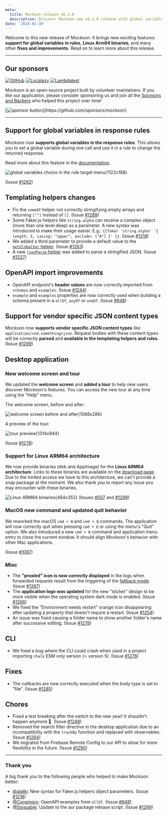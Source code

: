 ```yaml
---
meta:
  title: Mockoon release v6.2.0
  description: Discover Mockoon new v6.2.0 release with global variables support in rules, Linux Arm64 binaries, and many other fixes and improvements.
date: '2024-01-30'
---
```


Welcome to this new release of Mockoon. It brings new exciting features: **support for global variables in rules**, **Linux Arm64 binaries**, and many other **fixes and improvements**. Read on to learn more about this release.

---

## Our sponsors

[![GitHub](https://mockoon.com/images/sponsors/github.png)](https://github.blog/2023-04-12-github-accelerator-our-first-cohort-and-whats-next/)
[![Localazy](https://mockoon.com/images/sponsors/localazy.png)](https://localazy.com/register?ref=a9CiDC61gOac-azO)
[![Lambdatest](https://mockoon.com/images/sponsors/lambdatest.png)](https://www.lambdatest.com/)

Mockoon is an open-source project built by volunteer maintainers. If you like our application, please consider sponsoring us and join all the [Sponsors and Backers](https://github.com/mockoon/mockoon/blob/main/backers.md) who helped this project over time!

[![sponsor button](https://mockoon.com/images/sponsor-btn-250.png?)](https://github.com/sponsors/mockoon)

---

## Support for global variables in response rules

Mockoon now **supports global variables in the response rules**. This allows you to set a global variable during one call and use it in a rule to change the returned response.

Read more about this feature in the [documentation](https://mockoon.com/docs/latest/route-responses/dynamic-rules/#1-target).

![global variables choice in the rule target menu{1122x198}](/images/releases/6.2.0/global-variables-response-rules.png)

(Issue [#1262](https://github.com/mockoon/mockoon/issues/1262))

## Templating helpers changes

- Fix the `someOf` helper not correctly stringifying empty arrays and returning `[""]` instead of `[]`. (Issue [#1289](https://github.com/mockoon/mockoon/issues/1289))
- Some Faker.js helpers like `string.alpha` can receive a complex object (more than one level deep) as a parameter. A new syntax was introduced to make their usage easier. E.g.:
  `{{faker 'string.alpha' '{ length: 5, casing: "upper", exclude: ["A"] }' }}`. (Issue [#1218](https://github.com/mockoon/mockoon/issues/1218))
- We added a third parameter to provide a default value to the [`getGlobalVar` helper](https://mockoon.com/docs/latest/templating/mockoon-variables-helpers/#getglobalvar). (Issue [#1263](https://github.com/mockoon/mockoon/issues/1263))
- A new [`jsonParse` helper](https://mockoon.com/docs/latest/templating/mockoon-helpers/#jsonparse) was added to parse a stringified JSON. (Issue [#1227](https://github.com/mockoon/mockoon/issues/1227))

## OpenAPI import improvements

- OpenAPI endpoint's **header values** are now correctly imported from `schemas` and `examples`. (Issue [#1244](https://github.com/mockoon/mockoon/issues/1244))
- `example` and `examples` properties are now correctly used when building a schema present in a `allOf`, `anyOf` or `oneOf`. (Issue [#948](https://github.com/mockoon/mockoon/issues/948))

## Support for vendor specific JSON content types

Mockoon now **supports vendor specific JSON content types** like `application/vnd.something+json`. Request bodies with these content types will be correctly **parsed** and **available in the templating helpers and rules**. (Issue [#1269](https://github.com/mockoon/mockoon/issues/1269))

## Desktop application

### New welcome screen and tour

We updated the **welcome screen** and **added a tour** to help new users discover Mockoon's features. You can access the new tour at any time using the "Help" menu.

The welcome screen, before and after:

![welcome screen before and after{1068x286}](/images/releases/6.2.0/welcome-screen-before-after.png)

A preview of the tour:

![tour preview{1314x944}](/images/releases/6.2.0/new-tour-preview.png)

(Issue [#1278](https://github.com/mockoon/mockoon/pull/1278))

### Support for Linux ARM64 architecture

We now provide binaries (deb and AppImage) for the **Linux ARM64 architecture**. Links to these binaries are available on the [download page](https://mockoon.com/download/). Due to the limited access we have to this architecture, we can't provide a snap package at the moment. We also thank you to report any issue you may encounter with these binaries.

![Linux ARM64 binaries{484x352}](/images/releases/6.2.0/linux-arm64.png)
(Issues [#507](https://github.com/mockoon/mockoon/issues/507) and [#1299](https://github.com/mockoon/mockoon/pull/1299))

### MacOS new command and updated quit behavior

We reworked the macOS `cmd + W` and `cmd + Q` commands. The application will now correctly quit when pressing `cmd + Q` or using the menu's "Quit" option. We also introduced a new `cmd + W` command and application menu entry to close the current window. It should align Mockoon's behavior with other Mac applications.

(Issue [#1097](https://github.com/mockoon/mockoon/issues/1097))

### Misc

- The **"proxied" icon is now correctly displayed** in the logs when forwarded requests result from the triggering of the [fallback mode](https://mockoon.com/docs/latest/route-responses/multiple-responses/#fallback-mode). (Issue [#1267](https://github.com/mockoon/mockoon/issues/1267))
- The **application logo was updated** for the new "sticker" design to be more visible when the operating system dark mode is enabled. (Issue [#1266](https://github.com/mockoon/mockoon/issues/1266))
- We fixed the "Environment needs restart" orange icon disappearing after updating a property that doesn't require a restart. (Issue [#1254](https://github.com/mockoon/mockoon/pull/1254))
- An issue was fixed causing a folder name to show another folder's name after successive editing. (Issue [#1279](https://github.com/mockoon/mockoon/issues/1279))

## CLI

- We fixed a bug where the CLI could crash when used in a project importing `chalk` ESM only version (> version 5). (Issue [#1276](https://github.com/mockoon/mockoon/issues/1276))

## Fixes

- The callbacks are now correctly executed when the body type is set to "file". (Issue [#1285](https://github.com/mockoon/mockoon/issues/1285))

## Chores

- Fixed a test breaking after the switch to the new year! It shouldn't happen anymore 🙂. (Issue [#1248](https://github.com/mockoon/mockoon/issues/1248))
- Removed the search filter directive in the desktop application due to an incompatibility with the `trackBy` function and replaced with observables. (Issue [#1264](https://github.com/mockoon/mockoon/pull/1264))
- We migrated from Firebase Remote Config to our API to allow for more flexibility in the future. (Issue [#1290](https://github.com/mockoon/mockoon/pull/1290))

---

### Thank you

A big thank you to the following people who helped to make Mockoon better:

- [@ajatkj](https://github.com/ajatkj): New syntax for Faker.js helpers object parameters. (Issue [#1218](https://github.com/mockoon/mockoon/issues/1218))
- [@Corwinpro](https://github.com/Corwinpro): OpenAPI examples from `allOf`. (Issue [#948](https://github.com/mockoon/mockoon/issues/948))
- [@Spissable](https://github.com/Spissable): Update to the aur package release script. (Issue [#1299](https://github.com/mockoon/mockoon/pull/1299))
